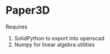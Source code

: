 # Paper3D

Requires
  1. SolidPython to export into openscad
  2. Numpy for linear algebra utilities

